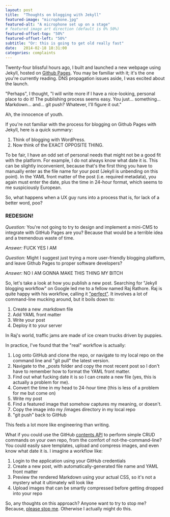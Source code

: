 ```yaml
---
layout: post
title:  "Thoughts on blogging with Jekyll"
featured-image: "microphone.jpg"
featured-alt: "A microphone set up on a stage"
# featured image art direction (default is 0% 50%)
featured-offset-top: "50%"
featured-offset-left: "50%"
subtitle: "Or: this is going to get old really fast"
date:   2014-02-18 18:31:00
categories: complaints
---
```


Twenty-four blissful hours ago, I built and launched a new webpage using Jekyll, hosted on [Github Pages](http://pages.github.com). You may be familiar with it; it's the one you're currently reading. DNS propagation issues aside, I was excited about the launch.

"Perhaps", I thought, "I will write more if I have a nice-looking, personal place to do it! The publishing process seems easy. You just... something... Markdown... and... git push? Whatever, I'll figure it out."

Ah, the innocence of youth.

If you're not familiar with the process for blogging on Github Pages with Jekyll, here is a quick summary:

1. Think of blogging with WordPress.
2. Now think of the EXACT OPPOSITE THING.

To be fair, I have an odd set of personal needs that might not be a good fit with the platform. For example, I do not always know what date it is. This can be slightly inconvenient, because that's the first thing you have to manually enter as the file name for your post (Jekyll is unbending on this point). In the YAML front matter of the post (i.e. required metadata), you again must enter the date, plus the time in 24-hour format, which seems to me suspiciously European.

So, what happens when a UX guy runs into a process that is, for lack of a better word, poo?

### REDESIGN!

*Question:* You're not going to try to design and implement a mini-CMS to integrate with GitHub Pages are you? Because that would be a terrible idea and a tremendous waste of time.

*Answer:* FUCK YES I AM

*Question:* Might I suggest just trying a more user-friendly blogging platform, and leave Github Pages to proper software developers?

*Answer:* NO I AM GONNA MAKE THIS THING MY BITCH

So, let's take a look at how you publish a new post. Searching for "Jekyll blogging workflow" on Google led me to a fellow named Raj Rathore. Raj is quite happy with his workflow, calling it ["perfect"](http://qubitlogs.com/Workflow/2013/01/22/jekyll-blogging-reference-and-perfect-workflow-guide/#.UwPnMEJdU0o). It involves a lot of command-line mucking around, but it boils down to:

1. Create a new .markdown file
2. Add YAML front matter
3. Write your post
4. Deploy it to your server

In Raj's world, traffic jams are made of ice cream trucks driven by puppies.

In practice, I've found that the "real" workflow is actually:

1. Log onto GitHub and clone the repo, or navigate to my local repo on the command line and "git pull" the latest version.
2. Navigate to the _posts folder and copy the most recent post so I don't have to remember how to format the YAML front matter.
3. Find out what fucking date it is so I can create a new file (yes, this is actually a problem for me).
4. Convert the time in my head to 24-hour time (this is less of a problem for me but come on)
5. Write my post
6. Find a featured image that somehow captures my meaning, or doesn't.
7. Copy the image into my /images directory in my local repo
8. "git push" back to GitHub

This feels a lot more like engineering than writing.

What if you could use the GitHub [contents API](http://developer.github.com/v3/repos/contents/) to perform simple CRUD commands on your own repo, from the comfort of not-the-command-line? You could easily save templates, upload and compress images, and even know what date it is. I imagine a workflow like:

1. Login to the application using your GitHub credentials
2. Create a new post, with automatically-generated file name and YAML front matter
3. Preview the rendered Markdown using your actual CSS, so it's not a mystery what it ultimately will look like
4. Upload images that can be smartly compressed before getting dropped into your repo

So, any thoughts on this approach? Anyone want to try to stop me? Because, [please stop me](http://www.kayt.es/contact). Otherwise I actually might do this.